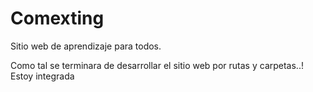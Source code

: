 # Comexting 

Sitio web de aprendizaje para todos.


Como tal se terminara de desarrollar el sitio web por rutas y carpetas..!
Estoy integrada